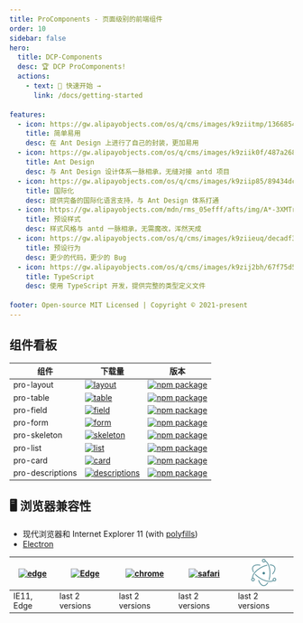 ```yaml
---
title: ProComponents - 页面级别的前端组件
order: 10
sidebar: false
hero:
  title: DCP-Components
  desc: 🏆 DCP ProComponents!
  actions:
    - text: 🥳 快速开始 →
      link: /docs/getting-started

features:
  - icon: https://gw.alipayobjects.com/os/q/cms/images/k9ziitmp/13668549-b393-42a2-97c3-a6365ba87ac2_w96_h96.png
    title: 简单易用
    desc: 在 Ant Design 上进行了自己的封装，更加易用
  - icon: https://gw.alipayobjects.com/os/q/cms/images/k9ziik0f/487a2685-8f68-4c34-824f-e34c171d0dfd_w96_h96.png
    title: Ant Design
    desc: 与 Ant Design 设计体系一脉相承，无缝对接 antd 项目
  - icon: https://gw.alipayobjects.com/os/q/cms/images/k9ziip85/89434dcf-5f1d-4362-9ce0-ab8012a85924_w96_h96.png
    title: 国际化
    desc: 提供完备的国际化语言支持，与 Ant Design 体系打通
  - icon: https://gw.alipayobjects.com/mdn/rms_05efff/afts/img/A*-3XMTrwP85wAAAAAAAAAAABkARQnAQ
    title: 预设样式
    desc: 样式风格与 antd 一脉相承，无需魔改，浑然天成
  - icon: https://gw.alipayobjects.com/os/q/cms/images/k9ziieuq/decadf3f-b53a-4c48-83f3-a2faaccf9ff7_w96_h96.png
    title: 预设行为
    desc: 更少的代码，更少的 Bug
  - icon: https://gw.alipayobjects.com/os/q/cms/images/k9zij2bh/67f75d56-0d62-47d6-a8a5-dbd0cb79a401_w96_h96.png
    title: TypeScript
    desc: 使用 TypeScript 开发，提供完整的类型定义文件

footer: Open-source MIT Licensed | Copyright © 2021-present
---
```


## 组件看板

| 组件 | 下载量 | 版本 |
| --- | --- | --- |
| pro-layout | [![layout](https://img.shields.io/npm/dw/@dcp-fe/dcp-layout.svg)](https://www.npmjs.com/package/@dcp-fe/dcp-layout) | [![npm package](https://img.shields.io/npm/v/@dcp-fe/dcp-layout.svg?style=flat-square?style=flat-square)](https://www.npmjs.com/package/@dcp-fe/dcp-layout) |
| pro-table | [![table](https://img.shields.io/npm/dw/@dcp-fe/dcp-table.svg)](https://www.npmjs.com/package/@dcp-fe/dcp-table) | [![npm package](https://img.shields.io/npm/v/@dcp-fe/dcp-table.svg?style=flat-square?style=flat-square)](https://www.npmjs.com/package/@dcp-fe/dcp-table) |
| pro-field | [![field](https://img.shields.io/npm/dw/@dcp-fe/dcp-field.svg)](https://www.npmjs.com/package/@dcp-fe/dcp-field) | [![npm package](https://img.shields.io/npm/v/@dcp-fe/dcp-field.svg?style=flat-square?style=flat-square)](https://www.npmjs.com/package/@dcp-fe/dcp-field) |
| pro-form | [![form](https://img.shields.io/npm/dw/@dcp-fe/dcp-form.svg)](https://www.npmjs.com/package/@dcp-fe/dcp-form) | [![npm package](https://img.shields.io/npm/v/@dcp-fe/dcp-form.svg?style=flat-square?style=flat-square)](https://www.npmjs.com/package/@dcp-fe/dcp-form) |
| pro-skeleton | [![skeleton](https://img.shields.io/npm/dw/@dcp-fe/dcp-skeleton.svg)](https://www.npmjs.com/package/@dcp-fe/dcp-skeleton) | [![npm package](https://img.shields.io/npm/v/@dcp-fe/dcp-skeleton.svg?style=flat-square?style=flat-square)](https://www.npmjs.com/package/@dcp-fe/dcp-skeleton) |
| pro-list | [![list](https://img.shields.io/npm/dw/@dcp-fe/dcp-list.svg)](https://www.npmjs.com/package/@dcp-fe/dcp-list) | [![npm package](https://img.shields.io/npm/v/@dcp-fe/dcp-list.svg?style=flat-square?style=flat-square)](https://www.npmjs.com/package/@dcp-fe/dcp-list) |
| pro-card | [![card](https://img.shields.io/npm/dw/@dcp-fe/dcp-card.svg)](https://www.npmjs.com/package/@dcp-fe/dcp-card) | [![npm package](https://img.shields.io/npm/v/@dcp-fe/dcp-card.svg?style=flat-square?style=flat-square)](https://www.npmjs.com/package/@dcp-fe/dcp-card) |
| pro-descriptions | [![descriptions](https://img.shields.io/npm/dw/@dcp-fe/dcp-card.svg)](https://www.npmjs.com/package/@dcp-fe/dcp-descriptions) | [![npm package](https://img.shields.io/npm/v/@dcp-fe/dcp-descriptions.svg?style=flat-square?style=flat-square)](https://www.npmjs.com/package/@dcp-fe/dcp-descriptions) |

## 🖥 浏览器兼容性

- 现代浏览器和 Internet Explorer 11 (with [polyfills](https://stackoverflow.com/questions/57020976/polyfills-in-2019-for-ie11))
- [Electron](https://www.electronjs.org/)

| [![edge](https://raw.githubusercontent.com/alrra/browser-logos/master/src/edge/edge_48x48.png)](http://godban.github.io/browsers-support-badges/) | [![Edge](https://raw.githubusercontent.com/alrra/browser-logos/master/src/firefox/firefox_48x48.png)](http://godban.github.io/browsers-support-badges/) | [![chrome](https://raw.githubusercontent.com/alrra/browser-logos/master/src/chrome/chrome_48x48.png)](http://godban.github.io/browsers-support-badges/) | [![safari](https://raw.githubusercontent.com/alrra/browser-logos/master/src/safari/safari_48x48.png)](http://godban.github.io/browsers-support-badges/) | [![electron_48x48](https://raw.githubusercontent.com/alrra/browser-logos/master/src/electron/electron_48x48.png)](http://godban.github.io/browsers-support-badges/) |
| --- | --- | --- | --- | --- |
| IE11, Edge | last 2 versions | last 2 versions | last 2 versions | last 2 versions |
